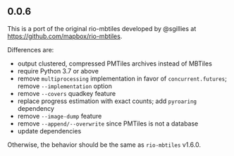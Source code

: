 0.0.6
------

This is a port of the original rio-mbtiles developed by @sgillies at https://github.com/mapbox/rio-mbtiles.

Differences are:

* output clustered, compressed PMTiles archives instead of MBTiles
* require Python 3.7 or above
* remove `multiprocessing` implementation in favor of `concurrent.futures`; remove `--implementation` option
* remove `--covers` quadkey feature
* replace progress estimation with exact counts; add `pyroaring` dependency
* remove `--image-dump` feature
* remove `--append/--overwrite` since PMTiles is not a database
* update dependencies

Otherwise, the behavior should be the same as `rio-mbtiles` v1.6.0.